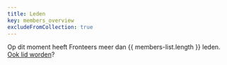 ```yaml
---
title: Leden
key: members_overview
excludeFromCollection: true
---
```

Op dit moment heeft Fronteers meer dan {{ members-list.length }} leden. [Ook lid worden](/nl/word-lid)?
